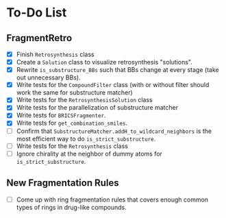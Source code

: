 # To-Do List

## FragmentRetro

- [x] Finish `Retrosynthesis` class
- [x] Create a `Solution` class to visualize retrosynthesis "solutions".
- [x] Rewrite `is_substructure_BBs` such that BBs change at every stage (take out unnecessary BBs).
- [x] Write tests for the `CompoundFilter` class (with or without filter should work the same for substructure matcher)
- [x] Write tests for the `RetrosynthesisSolution` class
- [x] Write tests for the parallelization of substructure matcher
- [x] Write tests for `BRICSFragmenter`.
- [x] Write tests for `get_combination_smiles`.
- [ ] Confirm that `SubstructureMatcher.addH_to_wildcard_neighbors` is the most efficient way to do `is_strict_substructure`.
- [ ] Write tests for the `Retrosynthesis` class
- [ ] Ignore chirality at the neighbor of dummy atoms for `is_strict_substructure`.

## New Fragmentation Rules

- [ ] Come up with ring fragmentation rules that covers enough common types of rings in drug-like compounds.
